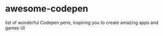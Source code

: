 # awesome-codepen
list of wonderful Codepen pens, inspiring you to create amazing apps and games UI
